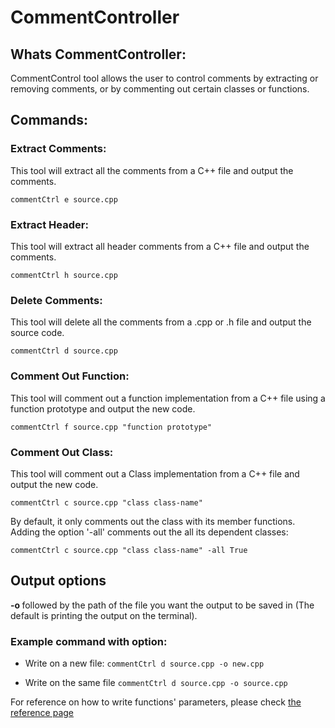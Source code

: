 # CommentController

## Whats CommentController:
CommentControl tool allows the user to control comments by extracting or removing comments, or by commenting out certain classes or functions.

## Commands:
### Extract Comments:
This tool will extract all the comments from a C++ file and output the comments.

`commentCtrl e source.cpp`

### Extract Header:
This tool will extract all header comments from a C++ file and output the comments.

`commentCtrl h source.cpp`

### Delete Comments:
This tool will delete all the comments from a .cpp or .h file and output the source code.

`commentCtrl d source.cpp`

### Comment Out Function:
This tool will comment out a function implementation from a C++ file using a function prototype and output the new code.

`commentCtrl f source.cpp "function prototype"`

### Comment Out Class:
This tool will comment out a Class implementation from a C++ file and output the new code.

`commentCtrl c source.cpp "class class-name"`

By default, it only comments out the class with its member functions. Adding the option '-all' comments out the all its dependent classes:

`commentCtrl c source.cpp "class class-name" -all True`

## Output options
<strong> -o </strong> followed by the path of the file you want the output to be saved in (The default is printing the output on the terminal).

### Example command with option:
- Write on a new file:
`commentCtrl d source.cpp -o new.cpp`
  
- Write on the same file
`commentCtrl d source.cpp -o source.cpp`

For reference on how to write functions' parameters, please check [the reference page](./reference.md)